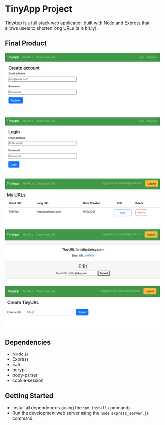 # TinyApp Project

TinyApp is a full stack web application built with Node and Express that allows users to shorten long URLs (à la bit.ly).

## Final Product

!["User Registration page"](images/SS1.png)
!["User Registration page"](images/SS2.png)
!["User Registration page"](images/SS3.png)
!["User Registration page"](images/SS4.png)
!["User Registration page"](images/SS5.png)



## Dependencies

- Node.js
- Express
- EJS
- bcrypt
- body-parser
- cookie-session

## Getting Started

- Install all dependencies (using the `npm install` command).
- Run the development web server using the `node express_server.js` command.
